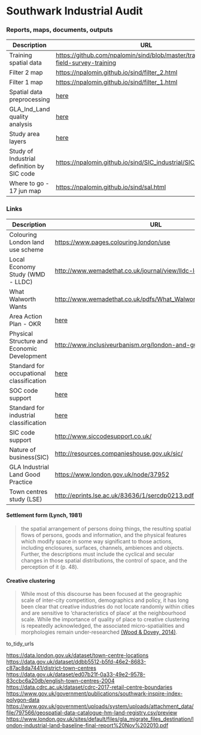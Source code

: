 Southwark Industrial Audit
================

### Reports, maps, documents, outputs
|Description|URL|
|-|-|
|Training spatial data|https://github.com/npalomin/sind/blob/master/training.md#sia-field-survey-training|
|Filter 2 map|https://npalomin.github.io/sind/filter_2.html|
|Filter 1 map|https://npalomin.github.io/sind/filter_1.html|
|Spatial data preprocessing|[here](https://github.com/npalomin/sind/blob/master/filter_method.md#spatial-data-preprocessing)|
|GLA_Ind_Land quality analysis|[here](https://docs.google.com/presentation/d/1DnjWaGwhXkcFtgKHli-MIJciEcRRGw-tJAOWjBPmhWg/edit?usp=sharing)|
|Study area layers|[here](https://docs.google.com/presentation/d/14-j5rHuWuZWiHPHQZ-ugH3pdClwpxdMFFUdfvMfjxu4/edit?usp=sharing)|
|Study of Industrial definition by SIC code|https://npalomin.github.io/sind/SIC_industrial/SIC_industrial.html|
|Where to go - 17 jun map|https://npalomin.github.io/sind/sal.html |





### Links

| Description                      | URL                                      |
|----------------------------------|------------------------------------------|
| Colouring London land use scheme | https://www.pages.colouring.london/use |
| Local Economy Study (WMD - LLDC) | http://www.wemadethat.co.uk/journal/view/lldc-local-economy-study|
| What Walworth Wants | http://www.wemadethat.co.uk/pdfs/What_Walworth_Wants_low_res.pdf |
| Area Action Plan - OKR | [here](http://moderngov.southwark.gov.uk/documents/s72863/Appendix%20A%20Old%20Kent%20Road%20AAP%20Further%20Preferred%20Option%202017.pdf) |
| Physical Structure and Economic Development | http://www.inclusiveurbanism.org/london-and-guangzhou.html |
| Standard for occupational classification | [here](https://onsdigital.github.io/dp-classification-tools/standard-occupational-classification/ONS_SOC_hierarchy_view.html) |
| SOC code support | [here](https://onsdigital.github.io/dp-classification-tools/standard-occupational-classification/ONS_SOC_occupation_coding_tool.html) |
| Standard for industrial classification | [here](https://onsdigital.github.io/dp-classification-tools/standard-industrial-classification/ONS_SIC_hierarchy_view.html) |
| SIC code support | http://www.siccodesupport.co.uk/ |
| Nature of business(SIC) | http://resources.companieshouse.gov.uk/sic/ |
|GLA Industrial Land Good Practice | https://www.london.gov.uk/node/37952 |
|Town centres study (LSE) | http://eprints.lse.ac.uk/83636/1/sercdp0213.pdf |

#### Settlement form (Lynch, 1981)
> the spatial arrangement of persons doing things, the resulting spatial flows of persons, goods and information, and the physical features which modify space in some way significant to those actions, including enclosures, surfaces, channels, ambiences and objects. Further, the descriptions must include the cyclical and secular changes in those spatial distributions, the control of space, and the perception of it (p. 48).

#### Creative clustering 
> While most of this discourse has been focused at the geographic scale of inter-city competition, demographics and policy, it has long been clear that creative industries do not locate randomly within cities and are sensitive to ‘characteristics of place’ at the neighbourhood scale. While the importance of quality of place to creative clustering is repeatedly acknowledged, the associated micro-spatialities and morphologies remain under-researched [(Wood & Dovey, 2014)](https://www.tandfonline.com/doi/full/10.1080/13574809.2014.972346).


to_tidy_urls  

https://data.london.gov.uk/dataset/town-centre-locations  
https://data.gov.uk/dataset/ddbb5512-b5fd-46e2-8683-c87ac8da7441/district-town-centres  
https://data.gov.uk/dataset/ed07b21f-0a33-49e2-9578-83ccbc6a20db/english-town-centres-2004  
https://data.cdrc.ac.uk/dataset/cdrc-2017-retail-centre-boundaries  
https://www.gov.uk/government/publications/southwark-inspire-index-polygon-data  
https://www.gov.uk/government/uploads/system/uploads/attachment_data/file/797566/geospatial-data-catalogue-hm-land-registry.csv/preview  
https://www.london.gov.uk/sites/default/files/gla_migrate_files_destination/london-industrial-land-baseline-final-report%20Nov%202010.pdf  
